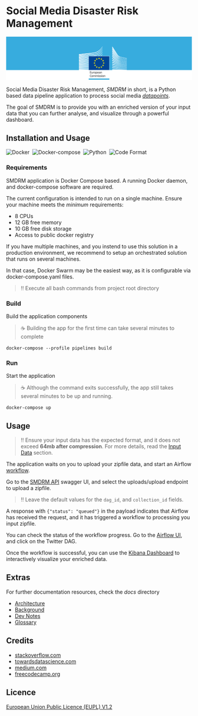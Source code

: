 # Social Media Disaster Risk Management

![EuropeanCommission](docs/eclogo.png)

Social Media Disaster Risk Management, *SMDRM* in short, is a Python based data
pipeline application to process social media [_datapoints_](docs/glossary.md#datapoint).

The goal of SMDRM is to provide you with an enriched version of your input data
that you can further analyse, and visualize through a powerful dashboard.

## Installation and Usage

![Docker](https://img.shields.io/badge/Docker-20.10.9-information)&nbsp;&nbsp;![Docker-compose](https://img.shields.io/static/v1?label=Docker%20Compose&message=1.29.1&color=information)&nbsp;&nbsp;![Python](https://img.shields.io/static/v1?label=Python&message=>3.7%20<3.9&color=information)&nbsp;&nbsp;![Code Format](https://img.shields.io/static/v1?label=Code%20Formatter&message=Black&color=information)

### Requirements

SMDRM application is Docker Compose based. A running Docker daemon, and docker-compose software are required.

The current configuration is intended to run on a single machine. Ensure your machine meets the _minimum_ requirements:

* 8 CPUs
* 12 GB free memory
* 10 GB free disk storage
* Access to public docker registry

If you have multiple machines, and you instend to use this solution in a production environment,
we recommend to setup an orchestrated solution that runs on several machines.

In that case, Docker Swarm may be the easiest way, as it is configurable via docker-compose.yaml files.

> :bangbang: Execute all bash commands from project root directory

### Build

Build the application components

> :coffee: Building the app for the first time can take several minutes to complete

```shell
docker-compose --profile pipelines build
```

### Run

Start the application

> :coffee: Although the command exits successfully,
> the app still takes several minutes to be up and running.

```shell
docker-compose up
```

## Usage

> :bangbang: Ensure your input data has the expected format, and it does not exceed **64mb after compression**.
> For more details, read the [Input Data](docs/architecture.md#input-data) section.

The application waits on you to upload your zipfile data, and start an Airflow [workflow](docs/glossary.md#workflow).

Go to the [SMDRM API](http://localhost:7000/api/v1) swagger UI, and select the uploads/upload endpoint to upload a zipfile.

> :bangbang: Leave the default values for the `dag_id`, and `collection_id` fields.

A response with `{"status": "queued"}` in the payload indicates that Airflow has received the request,
and it has triggered a workflow to processing you input zipfile.

You can check the status of the workflow progress. Go to the [Airflow UI](http://localhost:8080), and click on the Twitter DAG.

Once the workflow is successful, you can use the [Kibana Dashboard](http://localhost:5601) to interactively visualize your enriched data.

## Extras

For further documentation resources, check the _docs_ directory
* [Architecture](docs/architecture.md)
* [Background](docs/background.md)
* [Dev Notes](docs/devnotes.md)
* [Glossary](docs/glossary.md)

## Credits

* [stackoverflow.com](http://stackoverflow.com)
* [towardsdatascience.com](https://towardsdatascience.com)
* [medium.com](https://medium.com)
* [freecodecamp.org](https://www.freecodecamp.org/)

## Licence

[European Union Public Licence (EUPL) V1.2](LICENCE)

